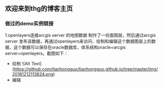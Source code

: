 ## 欢迎来到thg的博客主页

### 做过的demo实例链接

1.openlayers连接arcgis server 的地图数据
制作了一份面图层，然后通过arcgis server 发布该数据，再通过openlayers来访问、绘制和编辑这个数据图层上的数据，这个数据可以保存在oracle数据库，体系结构oracle+arcgis server+openlayers。截图如下：
* 绘制
![Alt Text] (https://github.com/tianhongguo/tianhongguo.github.io/tree/master/img/20181212113824.png)
* 编辑
